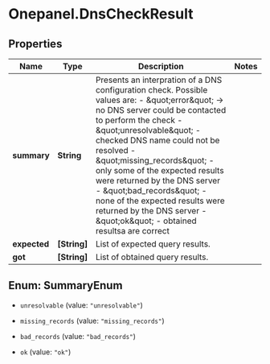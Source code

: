 # Onepanel.DnsCheckResult

## Properties
Name | Type | Description | Notes
------------ | ------------- | ------------- | -------------
**summary** | **String** | Presents an interpration of a DNS configuration check. Possible values are: - \&quot;error\&quot; -&gt; no DNS server could be contacted to perform the check - \&quot;unresolvable\&quot; - checked DNS name could not be resolved - \&quot;missing_records\&quot; - only some of the expected results were returned by the DNS server - \&quot;bad_records\&quot; - none of the expected results were returned by the DNS server - \&quot;ok\&quot; - obtained resultsa are correct  | 
**expected** | **[String]** | List of expected query results.  | 
**got** | **[String]** | List of obtained query results.  | 


<a name="SummaryEnum"></a>
## Enum: SummaryEnum


* `unresolvable` (value: `"unresolvable"`)

* `missing_records` (value: `"missing_records"`)

* `bad_records` (value: `"bad_records"`)

* `ok` (value: `"ok"`)




